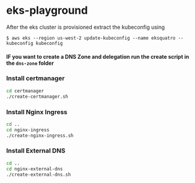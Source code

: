 # eks-playground
After the eks cluster is provisioned extract the kubeconfig using 

`$ aws eks --region us-west-2 update-kubeconfig --name eksquatro --kubeconfig kubeconfig`

#### IF you want to create a DNS Zone and delegation run the create script in the `dns-zone` folder

### Install certmanager

```bash
cd certmanager
./create-certmanager.sh
```


### Install Nginx Ingress

```bash
cd ..
cd nginx-ingress
./create-nginx-ingress.sh
```

### Install External DNS 

```bash
cd ..
cd nginx-external-dns
./create-external-dns.sh
```